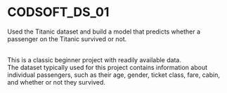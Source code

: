 # CODSOFT_DS_01

Used the Titanic dataset and build a model that predicts whether a
passenger on the Titanic survived or not. 

<br>
This is a classic beginner project with readily available data.<br>
The dataset typically used for this project contains information about individual passengers, such as their age, gender, ticket
class, fare, cabin, and whether or not they survived. 
